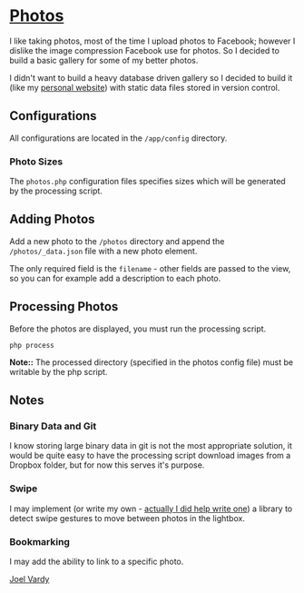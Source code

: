 # [Photos][photos]

I like taking photos, most of the time I upload photos to Facebook; however I dislike the image compression Facebook use for photos. So I decided to build a basic gallery for some of my better photos.

I didn't want to build a heavy database driven gallery so I decided to build it (like my [personal website][joelvardy]) with static data files stored in version control.

## Configurations

All configurations are located in the `/app/config` directory.

### Photo Sizes

The `photos.php` configuration files specifies sizes which will be generated by the processing script.

## Adding Photos

Add a new photo to the `/photos` directory and append the `/photos/_data.json` file with a new photo element.

The only required field is the `filename` - other fields are passed to the view, so you can for example add a description to each photo.

## Processing Photos

Before the photos are displayed, you must run the processing script.

```
php process
```

**Note::** The processed directory (specified in the photos config file) must be writable by the php script.

## Notes

### Binary Data and Git

I know storing large binary data in git is not the most appropriate solution, it would be quite easy to have the processing script download images from a Dropbox folder, but for now this serves it's purpose.

### Swipe

I may implement (or write my own - [actually I did help write one][2kdrive]) a library to detect swipe gestures to move between photos in the lightbox.

### Bookmarking

I may add the ability to link to a specific photo.

[Joel Vardy][joelvardy]

  [photos]: http://photos.joelvardy.com/
  [joelvardy]: https://joelvardy.com/
  [2kdrive]: http://test.ing/projects#2k-drive